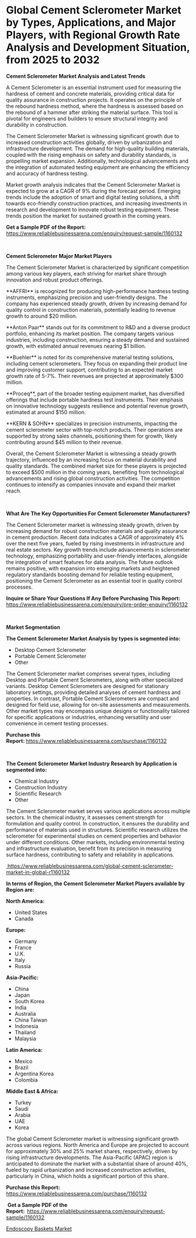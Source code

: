 <p><h1>Global Cement Sclerometer Market by Types, Applications, and Major Players, with Regional Growth Rate Analysis and Development Situation, from 2025 to 2032</h1></p><p><strong>Cement Sclerometer Market Analysis and Latest Trends</strong></p>
<p><p>A Cement Sclerometer is an essential instrument used for measuring the hardness of cement and concrete materials, providing critical data for quality assurance in construction projects. It operates on the principle of the rebound hardness method, where the hardness is assessed based on the rebound of a hammer after striking the material surface. This tool is pivotal for engineers and builders to ensure structural integrity and durability in construction.</p><p>The Cement Sclerometer Market is witnessing significant growth due to increased construction activities globally, driven by urbanization and infrastructure development. The demand for high-quality building materials, coupled with the rising emphasis on safety and durability standards, is propelling market expansion. Additionally, technological advancements and the integration of automated testing equipment are enhancing the efficiency and accuracy of hardness testing.</p><p>Market growth analysis indicates that the Cement Sclerometer Market is expected to grow at a CAGR of 9% during the forecast period. Emerging trends include the adoption of smart and digital testing solutions, a shift towards eco-friendly construction practices, and increasing investments in research and development to innovate robust testing equipment. These trends position the market for sustained growth in the coming years.</p></p>
<p><strong>Get a Sample PDF of the Report:&nbsp;</strong> <a href="https://www.reliablebusinessarena.com/enquiry/request-sample/1160132?utm_campaign=3510&utm_medium=2&utm_source=Github&utm_content=ia&utm_term=22032025&utm_id=cement-sclerometer">https://www.reliablebusinessarena.com/enquiry/request-sample/1160132</a></p>
<p>&nbsp;</p>
<p><strong>Cement Sclerometer Major Market Players</strong></p>
<p><p>The Cement Sclerometer Market is characterized by significant competition among various key players, each striving for market share through innovation and robust product offerings. </p><p>**AFFRI** is recognized for producing high-performance hardness testing instruments, emphasizing precision and user-friendly designs. The company has experienced steady growth, driven by increasing demand for quality control in construction materials, potentially leading to revenue growth to around $20 million.</p><p>**Anton Paar** stands out for its commitment to R&D and a diverse product portfolio, enhancing its market position. The company targets various industries, including construction, ensuring a steady demand and sustained growth, with estimated annual revenues nearing $1 billion.</p><p>**Buehler** is noted for its comprehensive material testing solutions, including cement sclerometers. They focus on expanding their product line and improving customer support, contributing to an expected market growth rate of 5-7%. Their revenues are projected at approximately $300 million.</p><p>**Proceq**, part of the broader testing equipment market, has diversified offerings that include portable hardness test instruments. Their emphasis on innovative technology suggests resilience and potential revenue growth, estimated at around $150 million.</p><p>**KERN & SOHN** specializes in precision instruments, impacting the cement sclerometer sector with top-notch products. Their operations are supported by strong sales channels, positioning them for growth, likely contributing around $45 million to their revenue.</p><p>Overall, the Cement Sclerometer Market is witnessing a steady growth trajectory, influenced by an increasing focus on material durability and quality standards. The combined market size for these players is projected to exceed $500 million in the coming years, benefiting from technological advancements and rising global construction activities. The competition continues to intensify as companies innovate and expand their market reach.</p></p>
<p>&nbsp;</p>
<p><strong>What Are The Key Opportunities For Cement Sclerometer Manufacturers?</strong></p>
<p><p>The Cement Sclerometer market is witnessing steady growth, driven by increasing demand for robust construction materials and quality assurance in cement production. Recent data indicates a CAGR of approximately 4% over the next five years, fueled by rising investments in infrastructure and real estate sectors. Key growth trends include advancements in sclerometer technology, emphasizing portability and user-friendly interfaces, alongside the integration of smart features for data analysis. The future outlook remains positive, with expansion into emerging markets and heightened regulatory standards boosting demand for reliable testing equipment, positioning the Cement Sclerometer as an essential tool in quality control processes.</p></p>
<p><strong>Inquire or Share Your Questions If Any Before Purchasing This Report:</strong> <a href="https://www.reliablebusinessarena.com/enquiry/pre-order-enquiry/1160132?utm_campaign=3510&utm_medium=2&utm_source=Github&utm_content=ia&utm_term=22032025&utm_id=cement-sclerometer">https://www.reliablebusinessarena.com/enquiry/pre-order-enquiry/1160132</a></p>
<p>&nbsp;</p>
<p><strong>Market Segmentation</strong></p>
<p><strong>The Cement Sclerometer Market Analysis by types is segmented into:</strong></p>
<p><ul><li>Desktop Cement Sclerometer</li><li>Portable Cement Sclerometer</li><li>Other</li></ul></p>
<p><p>The Cement Sclerometer market comprises several types, including Desktop and Portable Cement Sclerometers, along with other specialized variants. Desktop Cement Sclerometers are designed for stationary laboratory settings, providing detailed analyses of cement hardness and properties. In contrast, Portable Cement Sclerometers are compact and designed for field use, allowing for on-site assessments and measurements. Other market types may encompass unique designs or functionality tailored for specific applications or industries, enhancing versatility and user convenience in cement testing processes.</p></p>
<p><strong>Purchase this Report:&nbsp;</strong><a href="https://www.reliablebusinessarena.com/purchase/1160132?utm_campaign=3510&utm_medium=2&utm_source=Github&utm_content=ia&utm_term=22032025&utm_id=cement-sclerometer">https://www.reliablebusinessarena.com/purchase/1160132</a></p>
<p>&nbsp;</p>
<p><strong>The Cement Sclerometer Market Industry Research by Application is segmented into:</strong></p>
<p><ul><li>Chemical Industry</li><li>Construction Industry</li><li>Scientific Research</li><li>Other</li></ul></p>
<p><p>The Cement Sclerometer market serves various applications across multiple sectors. In the chemical industry, it assesses cement strength for formulation and quality control. In construction, it ensures the durability and performance of materials used in structures. Scientific research utilizes the sclerometer for experimental studies on cement properties and behavior under different conditions. Other markets, including environmental testing and infrastructure evaluation, benefit from its precision in measuring surface hardness, contributing to safety and reliability in applications.</p></p>
<p><a href="https://www.reliablebusinessarena.com/global-cement-sclerometer-market-in-global-r1160132?utm_campaign=3510&utm_medium=2&utm_source=Github&utm_content=ia&utm_term=22032025&utm_id=cement-sclerometer">&nbsp;https://www.reliablebusinessarena.com/global-cement-sclerometer-market-in-global-r1160132</a></p>
<p><strong>In terms of Region, the Cement Sclerometer Market Players available by Region are:</strong></p>
<p>
    <p> <strong> North America: </strong>
        <ul>
            <li>United States</li>
            <li>Canada</li>
        </ul>
        </p> 
    <p> <strong> Europe: </strong>
        <ul>
            <li>Germany</li>
            <li>France</li>
            <li>U.K.</li>
            <li>Italy</li>
            <li>Russia</li>
        </ul>
        </p> 
    <p> <strong> Asia-Pacific: </strong>
        <ul>
            <li>China</li>
            <li>Japan</li>
            <li>South Korea</li>
            <li>India</li>
            <li>Australia</li>
            <li>China Taiwan</li>
            <li>Indonesia</li>
            <li>Thailand</li>
            <li>Malaysia</li>
        </ul>
        </p> 
    <p> <strong> Latin America: </strong>
        <ul>
            <li>Mexico</li>
            <li>Brazil</li>
            <li>Argentina Korea</li>
            <li>Colombia</li>
        </ul>
        </p> 
    <p> <strong> Middle East & Africa: </strong>
        <ul>
            <li>Turkey</li>
            <li>Saudi</li>
            <li>Arabia</li>
            <li>UAE</li>
            <li>Korea</li>
        </ul>
    </p>
    </p>
<p><p>The global Cement Sclerometer market is witnessing significant growth across various regions. North America and Europe are projected to account for approximately 30% and 25% market shares, respectively, driven by rising infrastructure developments. The Asia-Pacific (APAC) region is anticipated to dominate the market with a substantial share of around 40%, fueled by rapid urbanization and increased construction activities, particularly in China, which holds a significant portion of this share.</p></p>
<p><strong>Purchase this Report: </strong><a href="https://www.reliablebusinessarena.com/purchase/1160132?utm_campaign=3510&utm_medium=2&utm_source=Github&utm_content=ia&utm_term=22032025&utm_id=cement-sclerometer">https://www.reliablebusinessarena.com/purchase/1160132</a></p>
<p>&nbsp;<strong>Get a Sample PDF of the Report:&nbsp;&nbsp;</strong><a href="https://www.reliablebusinessarena.com/enquiry/request-sample/1160132?utm_campaign=3510&utm_medium=2&utm_source=Github&utm_content=ia&utm_term=22032025&utm_id=cement-sclerometer">https://www.reliablebusinessarena.com/enquiry/request-sample/1160132</a></p>
<p><strong></strong></p>
<p><p><a href="https://github.com/kolffmaris58/Market-Research-Report-List-1/blob/main/endoscopy-baskets-market.md?utm_campaign=3510&utm_medium=2&utm_source=Github&utm_content=ia&utm_term=22032025&utm_id=cement-sclerometer">Endoscopy Baskets Market</a></p></p>